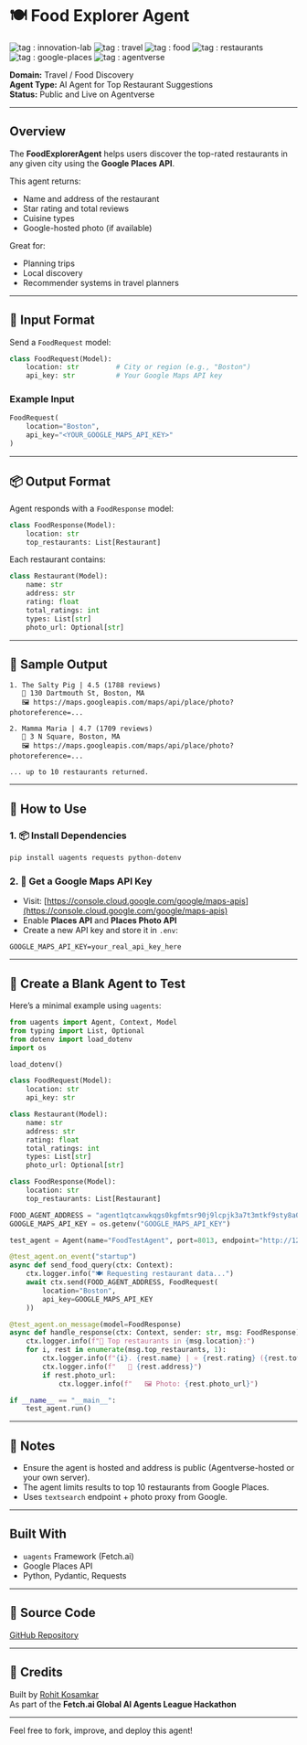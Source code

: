 # 🍽️ Food Explorer Agent

![tag : innovation-lab](https://img.shields.io/badge/innovation--lab-3D8BD3) ![tag : travel](https://img.shields.io/badge/travel-orange) ![tag : food](https://img.shields.io/badge/food-red) ![tag : restaurants](https://img.shields.io/badge/restaurants-yellow) ![tag : google-places](https://img.shields.io/badge/google--places-lightgrey) ![tag : agentverse](https://img.shields.io/badge/agentverse-blue)

**Domain:** Travel / Food Discovery  
**Agent Type:** AI Agent for Top Restaurant Suggestions  
**Status:** Public and Live on Agentverse

---

## Overview

The **FoodExplorerAgent** helps users discover the top-rated restaurants in any given city using the **Google Places API**.

This agent returns:
- Name and address of the restaurant
- Star rating and total reviews
- Cuisine types
- Google-hosted photo (if available)

Great for:
- Planning trips
- Local discovery
- Recommender systems in travel planners

---

## 📩 Input Format

Send a `FoodRequest` model:

```python
class FoodRequest(Model):
    location: str         # City or region (e.g., "Boston")
    api_key: str          # Your Google Maps API key
```

### Example Input
```python
FoodRequest(
    location="Boston",
    api_key="<YOUR_GOOGLE_MAPS_API_KEY>"
)
```

---

## 📦 Output Format

Agent responds with a `FoodResponse` model:

```python
class FoodResponse(Model):
    location: str
    top_restaurants: List[Restaurant]
```

Each restaurant contains:
```python
class Restaurant(Model):
    name: str
    address: str
    rating: float
    total_ratings: int
    types: List[str]
    photo_url: Optional[str]
```

---

## 🧪 Sample Output

```
1. The Salty Pig | 4.5 (1788 reviews)
   📍 130 Dartmouth St, Boston, MA
   🖼️ https://maps.googleapis.com/maps/api/place/photo?photoreference=...

2. Mamma Maria | 4.7 (1709 reviews)
   📍 3 N Square, Boston, MA
   🖼️ https://maps.googleapis.com/maps/api/place/photo?photoreference=...

... up to 10 restaurants returned.
```

---

## 🧰 How to Use

### 1. 📦 Install Dependencies

```bash
pip install uagents requests python-dotenv
```

### 2. 🔑 Get a Google Maps API Key

- Visit: [https://console.cloud.google.com/google/maps-apis](https://console.cloud.google.com/google/maps-apis)
- Enable **Places API** and **Places Photo API**
- Create a new API key and store it in `.env`:
```env
GOOGLE_MAPS_API_KEY=your_real_api_key_here
```

---

## 🤖 Create a Blank Agent to Test

Here’s a minimal example using `uagents`:

```python
from uagents import Agent, Context, Model
from typing import List, Optional
from dotenv import load_dotenv
import os

load_dotenv()

class FoodRequest(Model):
    location: str
    api_key: str

class Restaurant(Model):
    name: str
    address: str
    rating: float
    total_ratings: int
    types: List[str]
    photo_url: Optional[str]

class FoodResponse(Model):
    location: str
    top_restaurants: List[Restaurant]

FOOD_AGENT_ADDRESS = "agent1qtcaxwkqgs0kgfmtsr90j9lcpjk3a7t3mtkf9sty8a07gdr0el6sjgkzy60"
GOOGLE_MAPS_API_KEY = os.getenv("GOOGLE_MAPS_API_KEY")

test_agent = Agent(name="FoodTestAgent", port=8013, endpoint="http://127.0.0.1:8013/submit")

@test_agent.on_event("startup")
async def send_food_query(ctx: Context):
    ctx.logger.info("🍽️ Requesting restaurant data...")
    await ctx.send(FOOD_AGENT_ADDRESS, FoodRequest(
        location="Boston",
        api_key=GOOGLE_MAPS_API_KEY
    ))

@test_agent.on_message(model=FoodResponse)
async def handle_response(ctx: Context, sender: str, msg: FoodResponse):
    ctx.logger.info(f"📍 Top restaurants in {msg.location}:")
    for i, rest in enumerate(msg.top_restaurants, 1):
        ctx.logger.info(f"{i}. {rest.name} | ⭐ {rest.rating} ({rest.total_ratings} reviews)")
        ctx.logger.info(f"   📍 {rest.address}")
        if rest.photo_url:
            ctx.logger.info(f"   🖼️ Photo: {rest.photo_url}")

if __name__ == "__main__":
    test_agent.run()
```

---

## 📎 Notes

- Ensure the agent is hosted and address is public (Agentverse-hosted or your own server).
- The agent limits results to top 10 restaurants from Google Places.
- Uses `textsearch` endpoint + photo proxy from Google.

---

## Built With

- `uagents` Framework (Fetch.ai)
- Google Places API
- Python, Pydantic, Requests

---

## 🔗 Source Code

[GitHub Repository](https://github.com/rohit180497/Agentverse-Hackathon/tree/main/agents/restro_agent)

---

## 🙌 Credits

Built by [Rohit Kosamkar](https://github.com/rohit180497)  
As part of the **Fetch.ai Global AI Agents League Hackathon**

---

Feel free to fork, improve, and deploy this agent!